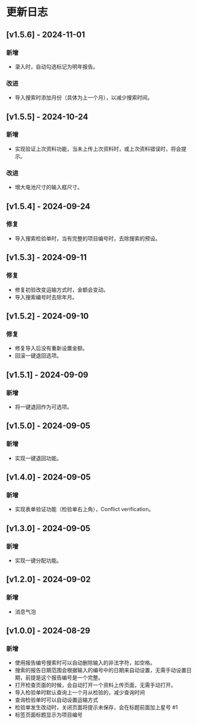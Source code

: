 # 更新日志

## [v1.5.6] - 2024-11-01
### 新增
- 录入时，自动勾选标记为明年报告。

### 改进
- 导入搜索时添加月份（具体为上一个月），以减少搜索时间。

## [v1.5.5] - 2024-10-24
### 新增
- 实现验证上次资料功能，当未上传上次资料时，或上次资料错误时，将会提示。

### 改进
- 增大电池尺寸的输入框尺寸。

## [v1.5.4] - 2024-09-24
### 修复
- 导入搜索检验单时，当有完整的项目编号时，去除搜索的预设。

## [v1.5.3] - 2024-09-11
### 修复
- 修复初验改变运输方式时，金额会变动。
- 导入搜索编号时去除年月。

## [v1.5.2] - 2024-09-10
### 修复
- 修复导入后没有重新设置金额。
- 回滚一键退回选项。

## [v1.5.1] - 2024-09-09
### 新增
- 将一键退回作为可选项。

## [v1.5.0] - 2024-09-05
### 新增
- 实现一键退回功能。

## [v1.4.0] - 2024-09-05
### 新增
- 实现表单验证功能（检验单右上角），Conflict verification。

## [v1.3.0] - 2024-09-05
### 新增
- 实现一键分配功能。

## [v1.2.0] - 2024-09-02
### 新增
- 消息气泡

## [v1.0.0] - 2024-08-29
### 新增
- 使用报告编号搜索时可以自动删除输入的非法字符，如空格。
- 搜索的报告日期范围会根据输入的编号中的日期来自动设置，无需手动设置日期，前提是这个报告编号是一个完整。
- 打开检查页面的时候，会自动打开一个资料上传页面，无需手动打开。
- 导入检验单时默认查询上一个月从检验的，减少查询时间
- 查询检验单时可以自动设置运输方式
- 检验单发生改动时，关闭页面将提示未保存，会在标题前面加上星号 #1
- 标签页面标题显示为项目编号